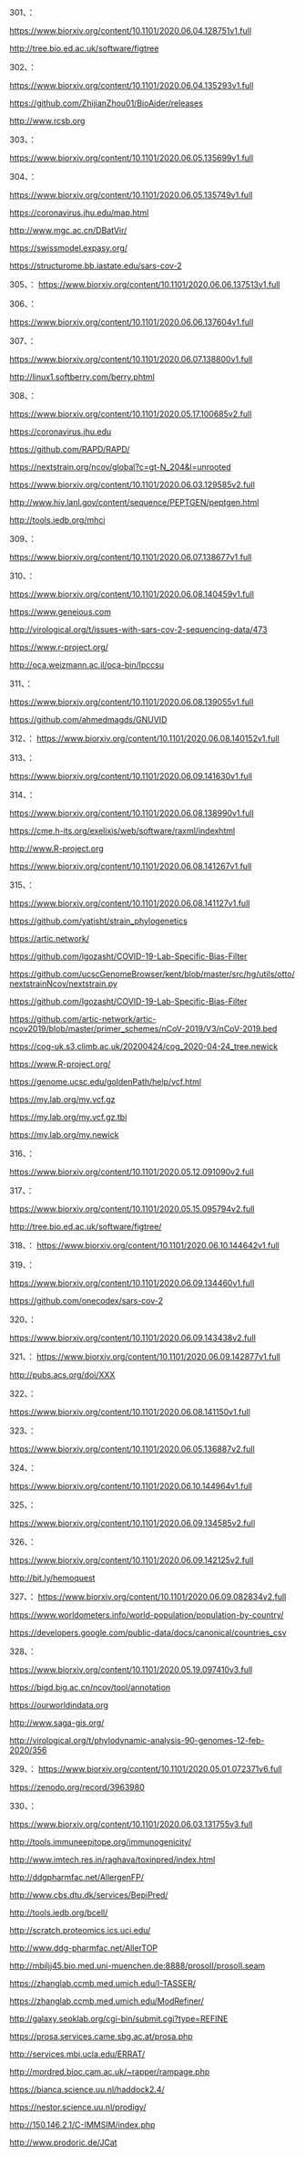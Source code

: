 





301、：

https://www.biorxiv.org/content/10.1101/2020.06.04.128751v1.full


http://tree.bio.ed.ac.uk/software/figtree


302、：

https://www.biorxiv.org/content/10.1101/2020.06.04.135293v1.full


https://github.com/ZhijianZhou01/BioAider/releases


http://www.rcsb.org


303、：

https://www.biorxiv.org/content/10.1101/2020.06.05.135699v1.full


304、：

https://www.biorxiv.org/content/10.1101/2020.06.05.135749v1.full


https://coronavirus.jhu.edu/map.html


http://www.mgc.ac.cn/DBatVir/


https://swissmodel.expasy.org/


https://structurome.bb.iastate.edu/sars-cov-2


305、：
https://www.biorxiv.org/content/10.1101/2020.06.06.137513v1.full


306、：


https://www.biorxiv.org/content/10.1101/2020.06.06.137604v1.full


307、：

https://www.biorxiv.org/content/10.1101/2020.06.07.138800v1.full


http://linux1.softberry.com/berry.phtml


308、：

https://www.biorxiv.org/content/10.1101/2020.05.17.100685v2.full


https://coronavirus.jhu.edu


https://github.com/RAPD/RAPD/


https://nextstrain.org/ncov/global?c=gt-N_204&l=unrooted


https://www.biorxiv.org/content/10.1101/2020.06.03.129585v2.full



http://www.hiv.lanl.gov/content/sequence/PEPTGEN/peptgen.html


http://tools.iedb.org/mhci


309、：


https://www.biorxiv.org/content/10.1101/2020.06.07.138677v1.full


310、：


https://www.biorxiv.org/content/10.1101/2020.06.08.140459v1.full



https://www.geneious.com


http://virological.org/t/issues-with-sars-cov-2-sequencing-data/473


https://www.r-project.org/


http://oca.weizmann.ac.il/oca-bin/lpccsu





311、：


https://www.biorxiv.org/content/10.1101/2020.06.08.139055v1.full


https://github.com/ahmedmagds/GNUVID


312、：
https://www.biorxiv.org/content/10.1101/2020.06.08.140152v1.full


313、：

https://www.biorxiv.org/content/10.1101/2020.06.09.141630v1.full


314、：

https://www.biorxiv.org/content/10.1101/2020.06.08.138990v1.full


https://cme.h-its.org/exelixis/web/software/raxml/indexhtml


http://www.R-project.org


https://www.biorxiv.org/content/10.1101/2020.06.08.141267v1.full


315、：


https://www.biorxiv.org/content/10.1101/2020.06.08.141127v1.full


https://github.com/yatisht/strain_phylogenetics


https://artic.network/


https://github.com/lgozasht/COVID-19-Lab-Specific-Bias-Filter


https://github.com/ucscGenomeBrowser/kent/blob/master/src/hg/utils/otto/nextstrainNcov/nextstrain.py



https://github.com/lgozasht/COVID-19-Lab-Specific-Bias-Filter


https://github.com/artic-network/artic-ncov2019/blob/master/primer_schemes/nCoV-2019/V3/nCoV-2019.bed


https://cog-uk.s3.climb.ac.uk/20200424/cog_2020-04-24_tree.newick



https://www.R-project.org/


https://genome.ucsc.edu/goldenPath/help/vcf.html



https://my.lab.org/my.vcf.gz


https://my.lab.org/my.vcf.gz.tbi


https://my.lab.org/my.newick




316、：


https://www.biorxiv.org/content/10.1101/2020.05.12.091090v2.full


317、：


https://www.biorxiv.org/content/10.1101/2020.05.15.095794v2.full


http://tree.bio.ed.ac.uk/software/figtree/


318、：
https://www.biorxiv.org/content/10.1101/2020.06.10.144642v1.full




319、：

https://www.biorxiv.org/content/10.1101/2020.06.09.134460v1.full


https://github.com/onecodex/sars-cov-2


320、：


https://www.biorxiv.org/content/10.1101/2020.06.09.143438v2.full


321、：
https://www.biorxiv.org/content/10.1101/2020.06.09.142877v1.full


http://pubs.acs.org/doi/XXX


322、：

https://www.biorxiv.org/content/10.1101/2020.06.08.141150v1.full



323、：

https://www.biorxiv.org/content/10.1101/2020.06.05.136887v2.full


324、：

https://www.biorxiv.org/content/10.1101/2020.06.10.144964v1.full


325、：


https://www.biorxiv.org/content/10.1101/2020.06.09.134585v2.full


326、：


https://www.biorxiv.org/content/10.1101/2020.06.09.142125v2.full


http://bit.ly/hemoquest


327、：
https://www.biorxiv.org/content/10.1101/2020.06.09.082834v2.full


https://www.worldometers.info/world-population/population-by-country/


https://developers.google.com/public-data/docs/canonical/countries_csv



328、：


https://www.biorxiv.org/content/10.1101/2020.05.19.097410v3.full


https://bigd.big.ac.cn/ncov/tool/annotation


https://ourworldindata.org



http://www.saga-gis.org/


http://virological.org/t/phylodynamic-analysis-90-genomes-12-feb-2020/356



329、：
https://www.biorxiv.org/content/10.1101/2020.05.01.072371v6.full


https://zenodo.org/record/3963980



330、：

https://www.biorxiv.org/content/10.1101/2020.06.03.131755v3.full



http://tools.immuneepitope.org/immunogenicity/


http://www.imtech.res.in/raghava/toxinpred/index.html


http://ddgpharmfac.net/AllergenFP/


http://www.cbs.dtu.dk/services/BepiPred/


http://tools.iedb.org/bcell/



http://scratch.proteomics.ics.uci.edu/


http://www.ddg-pharmfac.net/AllerTOP




http://mbiljj45.bio.med.uni-muenchen.de:8888/prosoII/prosoII.seam



https://zhanglab.ccmb.med.umich.edu/I-TASSER/


https://zhanglab.ccmb.med.umich.edu/ModRefiner/


http://galaxy.seoklab.org/cgi-bin/submit.cgi?type=REFINE



https://prosa.services.came.sbg.ac.at/prosa.php


http://services.mbi.ucla.edu/ERRAT/


http://mordred.bioc.cam.ac.uk/~rapper/rampage.php


https://bianca.science.uu.nl/haddock2.4/


https://nestor.science.uu.nl/prodigy/



http://150.146.2.1/C-IMMSIM/index.php


http://www.prodoric.de/JCat









